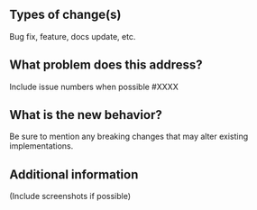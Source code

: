 ## Types of change(s)
Bug fix, feature, docs update, etc.


## What problem does this address?
Include issue numbers when possible #XXXX


## What is the new behavior?
Be sure to mention any breaking changes that may alter existing implementations.


## Additional information
(Include screenshots if possible)

